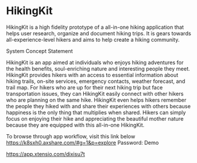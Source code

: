 # HikingKit
HikingKit is a high fidelity prototype of a all-in-one hiking application that helps user research, organize and document hiking trips. 
It is gears towards all-experience-level hikers and aims to help create a hiking community. 

System Concept Statement 

HikingKit is an app aimed at individuals who enjoys hiking adventures for the health benefits, soul-enriching nature and interesting people they meet. HikingKit provides hikers with an access to essential information about hiking trails, on-site services, emergency contacts, weather forecast, and trail map. For hikers who are up for their next hiking trip but face transportation issues, they can HikingKit easily connect with other hikers who are planning on the same hike. HikingKit even helps hikers remember the people they hiked with and share their experiences with others because happiness is the only thing that multiplies when shared. Hikers can simply focus on enjoying their hike and appreciating the beautiful mother nature because they are equipped with this all-in-one HikingKit.

To browse through app workflow, visit this link below 
https://k8sxh0.axshare.com/#g=1&p=explore
Password: Demo

https://app.xtensio.com/dixisu7t


